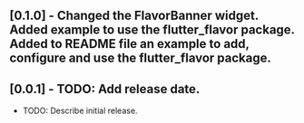 ## [0.1.0] - Changed the FlavorBanner widget. Added example to use the flutter_flavor package. Added to README file an example to add, configure and use the flutter_flavor package.
## [0.0.1] - TODO: Add release date.

* TODO: Describe initial release.
